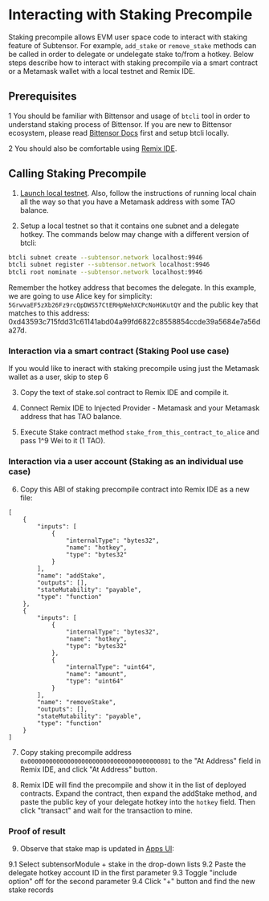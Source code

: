 # Interacting with Staking Precompile

Staking precompile allows EVM user space code to interact with staking feature of Subtensor. For example, `add_stake` or `remove_stake` methods can be called in order to delegate or undelegate stake to/from a hotkey. Below steps describe how to interact with staking precompile via a smart contract or a Metamask wallet with a local testnet and Remix IDE.

## Prerequisites

1 You should be familiar with Bittensor and usage of `btcli` tool in order to understand staking process of Bittensor. If you are new to Bittensor ecosystem, please read [Bittensor Docs](https://docs.bittensor.com/) first and setup btcli locally. 

2 You should also be comfortable using [Remix IDE](https://remix.ethereum.org/).

## Calling Staking Precompile

1. [Launch local testnet](./running-locally.md). Also, follow the instructions of running local chain all the way so that you have a Metamask address with some TAO balance.

2. Setup a local testnet so that it contains one subnet and a delegate hotkey. The commands below may change with a different version of btcli:

```bash
btcli subnet create --subtensor.network localhost:9946
btcli subnet register --subtensor.network localhost:9946
btcli root nominate --subtensor.network localhost:9946 
```

Remember the hotkey address that becomes the delegate. In this example, we are going to use Alice key for simplicity: `5GrwvaEF5zXb26Fz9rcQpDWS57CtERHpNehXCPcNoHGKutQY` and the public key that matches to this address: 0xd43593c715fdd31c61141abd04a99fd6822c8558854ccde39a5684e7a56da27d.

### Interaction via a smart contract (Staking Pool use case)

If you would like to ineract with staking precompile using just the Metamask wallet as a user, skip to step 6

3. Copy the text of stake.sol contract to Remix IDE and compile it.

4. Connect Remix IDE to Injected Provider - Metamask and your Metamask address that has TAO balance.

5. Execute Stake contract method `stake_from_this_contract_to_alice` and pass 1^9 Wei to it (1 TAO).

### Interaction via a user account (Staking as an individual use case)

6. Copy this ABI of staking precompile contract into Remix IDE as a new file:

```
[
    {
        "inputs": [
            {
                "internalType": "bytes32",
                "name": "hotkey",
                "type": "bytes32"
            }
        ],
        "name": "addStake",
        "outputs": [],
        "stateMutability": "payable",
        "type": "function"
    },
    {
        "inputs": [
            {
                "internalType": "bytes32",
                "name": "hotkey",
                "type": "bytes32"
            },
            {
                "internalType": "uint64",
                "name": "amount",
                "type": "uint64"
            }
        ],
        "name": "removeStake",
        "outputs": [],
        "stateMutability": "payable",
        "type": "function"
    }
]
```

7. Copy staking precompile address `0x0000000000000000000000000000000000000801` to the "At Address" field in Remix IDE, and click "At Address" button.

8. Remix IDE will find the precompile and show it in the list of deployed contracts. Expand the contract, then expand the addStake method, and paste the public key of your delegate hotkey into the `hotkey` field. Then click "transact" and wait for the transaction to mine.

### Proof of result

9. Observe that stake map is updated in [Apps UI](https://polkadot.js.org/apps/?rpc=ws%3A%2F%2F127.0.0.1%3A9946#/chainstate):

9.1 Select subtensorModule + stake in the drop-down lists
9.2 Paste the delegate hotkey account ID in the first parameter
9.3 Toggle "include option" off for the second parameter
9.4 Click "+" button and find the new stake records


